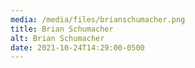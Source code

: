 ```yaml
---
media: /media/files/brianschumacher.png
title: Brian Schumacher
alt: Brian Schumacher
date: 2021-10-24T14:29:00-0500
---
```

